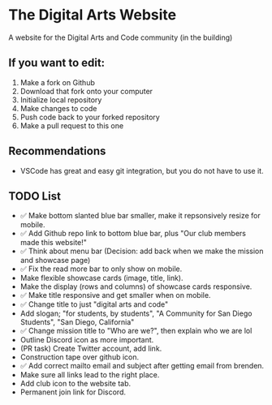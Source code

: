 # The Digital Arts Website
A website for the Digital Arts and Code community (in the building)

## If you want to edit:

1. Make a fork on Github
2. Download that fork onto your computer
3. Initialize local repository
4. Make changes to code
5. Push code back to your forked repository
6. Make a pull request to this one

## Recommendations
- VSCode has great and easy git integration, but you do not have to use it.

## TODO List
- ✅ Make bottom slanted blue bar smaller, make it repsonsively resize for mobile.
- ✅ Add Github repo link to bottom blue bar, plus "Our club members made this website!"
- ✅ Think about menu bar (Decision: add back when we make the mission and showcase page)
- ✅ Fix the read more bar to only show on mobile.
- Make flexible showcase cards (image, title, link).
- Make the display (rows and columns) of showcase cards responsive.
- ✅ Make title responsive and get smaller when on mobile.
- ✅ Change title to just "digital arts and code"
- Add slogan; "for students, by students", "A Community for San Diego Students", "San Diego, California"
- ✅ Change mission title to "Who are we?", then explain who we are lol
- Outline Discord icon as more important.
- (PR task) Create Twitter account, add link.
- Construction tape over github icon.
- ✅ Add correct mailto email and subject after getting email from brenden.
- Make sure all links lead to the right place.
- Add club icon to the website tab.
- Permanent join link for Discord.